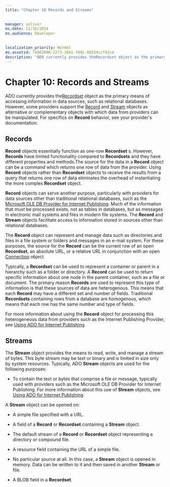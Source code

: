 ```yaml
---
title: "Chapter 10 Records and Streams"
  
  
manager: soliver
ms.date: 11/16/2014
ms.audience: Developer
 
  
localization_priority: Normal
ms.assetid: 74862096-2273-3b61-f89c-06554ccf42cd
description: "ADO currently provides theRecordset object as the primary means of accessing information in data sources, such as relational databases. However, some providers support the Record and Stream objects as alternative or complementary objects with which data from providers can be manipulated. For specifics on Record behavior, see your provider's documentation."
---
```


# Chapter 10: Records and Streams

ADO currently provides the[Recordset](recordset-object-ado.md) object as the primary means of accessing information in data sources, such as relational databases. However, some providers support the [Record](record-object-ado.md) and [Stream](stream-object-ado.md) objects as alternative or complementary objects with which data from providers can be manipulated. For specifics on **Record** behavior, see your provider's documentation. 
  
## Records

 **Record** objects essentially function as one-row **Recordset** s. However, **Records** have limited functionality compared to **Recordsets** and they have different properties and methods.The source for the data in a **Record** object can be a command which returns one row of data from the provider. Using **Record** objects rather than **Recordset** objects to receive the results from a query that returns one row of data eliminates the overhead of instantiating the more complex **Recordset** object. 
  
 **Record** objects can serve another purpose, particularly with providers for data sources other than traditional relational databases, such as the [Microsoft OLE DB Provider for Internet Publishing](microsoft-ole-db-provider-for-internet-publishing.md). Much of the information that must be processed exists, not as tables in databases, but as messages in electronic mail systems and files in modern file systems. The **Record** and **Stream** objects facilitate access to information stored in sources other than relational databases. 
  
The **Record** object can represent and manage data such as directories and files in a file system or folders and messages in an e-mail system. For these purposes, the source for the **Record** can be the current row of an open **Recordset**, an absolute URL, or a relative URL in conjunction with an open [Connection](connection-object-ado.md) object. 
  
Typically, a **Recordset** can be used to represent a container or parent in a hierarchy such as a folder or directory. A **Record** can be used to return specific information about one node in the parent container, such as a file or document. The primary reason **Records** are used to represent this type of information is that these sources of data are heterogenous. This means that each **Record** may have a different set and number of fields. Traditional **Recordsets** containing rows from a database are homogenous, which means that each row has the same number and type of fields. 
  
For more information about using the **Record** object for processing this heterogeneous data from providers such as the Internet Publishing Provider, see [Using ADO for Internet Publishing](using-ado-for-internet-publishing.md).
  
## Streams

The **Stream** object provides the means to read, write, and manage a stream of bytes. This byte stream may be text or binary and is limited in size only by system resources. Typically, ADO **Stream** objects are used for the following purposes: 
  
- To contain the text or bytes that comprise a file or message, typically used with providers such as the Microsoft OLE DB Provider for Internet Publishing. For more information about this use of **Stream** objects, see [Using ADO for Internet Publishing](using-ado-for-internet-publishing.md).
    
A **Stream** object can be opened on: 
  
- A simple file specified with a URL.
    
- A field of a **Record** or **Recordset** containing a **Stream** object. 
    
- The default stream of a **Record** or **Recordset** object representing a directory or compound file. 
    
- A resource field containing the URL of a simple file.
    
- No particular source at all. In this case, a **Stream** object is opened in memory. Data can be written to it and then saved in another **Stream** or file. 
    
- A BLOB field in a **Recordset**. 
    


